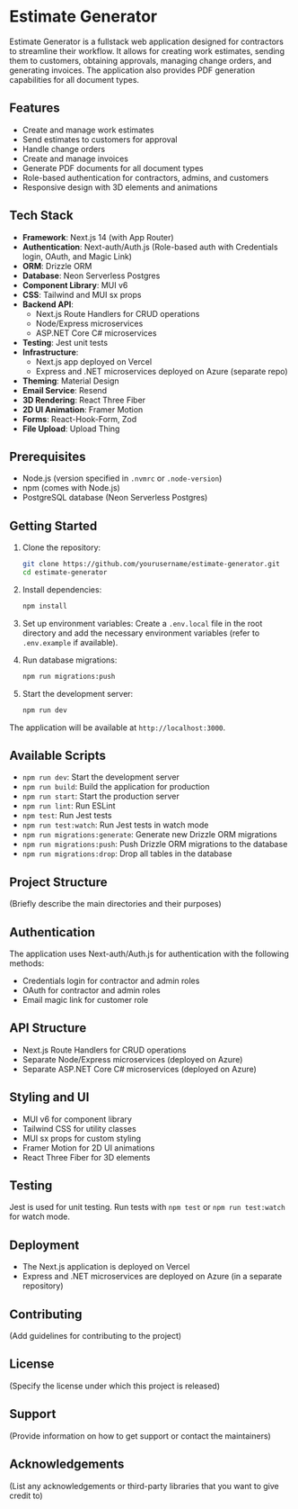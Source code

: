 # Estimate Generator

Estimate Generator is a fullstack web application designed for contractors to streamline their workflow. It allows for creating work estimates, sending them to customers, obtaining approvals, managing change orders, and generating invoices. The application also provides PDF generation capabilities for all document types.

## Features

- Create and manage work estimates
- Send estimates to customers for approval
- Handle change orders
- Create and manage invoices
- Generate PDF documents for all document types
- Role-based authentication for contractors, admins, and customers
- Responsive design with 3D elements and animations

## Tech Stack

- **Framework**: Next.js 14 (with App Router)
- **Authentication**: Next-auth/Auth.js (Role-based auth with Credentials login, OAuth, and Magic Link)
- **ORM**: Drizzle ORM
- **Database**: Neon Serverless Postgres
- **Component Library**: MUI v6
- **CSS**: Tailwind and MUI sx props
- **Backend API**: 
  - Next.js Route Handlers for CRUD operations
  - Node/Express microservices
  - ASP.NET Core C# microservices
- **Testing**: Jest unit tests
- **Infrastructure**: 
  - Next.js app deployed on Vercel
  - Express and .NET microservices deployed on Azure (separate repo)
- **Theming**: Material Design
- **Email Service**: Resend
- **3D Rendering**: React Three Fiber
- **2D UI Animation**: Framer Motion
- **Forms**: React-Hook-Form, Zod
- **File Upload**: Upload Thing

## Prerequisites

- Node.js (version specified in `.nvmrc` or `.node-version`)
- npm (comes with Node.js)
- PostgreSQL database (Neon Serverless Postgres)

## Getting Started

1. Clone the repository:
   ```bash
   git clone https://github.com/yourusername/estimate-generator.git
   cd estimate-generator
   ```

2. Install dependencies:
   ```bash
   npm install
   ```

3. Set up environment variables:
   Create a `.env.local` file in the root directory and add the necessary environment variables (refer to `.env.example` if available).

4. Run database migrations:
   ```bash
   npm run migrations:push
   ```

5. Start the development server:
   ```bash
   npm run dev
   ```

The application will be available at `http://localhost:3000`.

## Available Scripts

- `npm run dev`: Start the development server
- `npm run build`: Build the application for production
- `npm run start`: Start the production server
- `npm run lint`: Run ESLint
- `npm test`: Run Jest tests
- `npm run test:watch`: Run Jest tests in watch mode
- `npm run migrations:generate`: Generate new Drizzle ORM migrations
- `npm run migrations:push`: Push Drizzle ORM migrations to the database
- `npm run migrations:drop`: Drop all tables in the database

## Project Structure

(Briefly describe the main directories and their purposes)

## Authentication

The application uses Next-auth/Auth.js for authentication with the following methods:
- Credentials login for contractor and admin roles
- OAuth for contractor and admin roles
- Email magic link for customer role

## API Structure

- Next.js Route Handlers for CRUD operations
- Separate Node/Express microservices (deployed on Azure)
- Separate ASP.NET Core C# microservices (deployed on Azure)

## Styling and UI

- MUI v6 for component library
- Tailwind CSS for utility classes
- MUI sx props for custom styling
- Framer Motion for 2D UI animations
- React Three Fiber for 3D elements

## Testing

Jest is used for unit testing. Run tests with `npm test` or `npm run test:watch` for watch mode.

## Deployment

- The Next.js application is deployed on Vercel
- Express and .NET microservices are deployed on Azure (in a separate repository)

## Contributing

(Add guidelines for contributing to the project)

## License

(Specify the license under which this project is released)

## Support

(Provide information on how to get support or contact the maintainers)

## Acknowledgements

(List any acknowledgements or third-party libraries that you want to give credit to)
